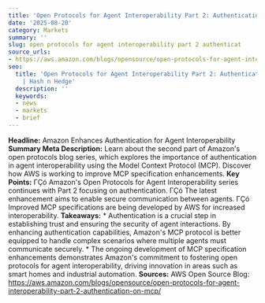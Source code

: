 ```yaml
---
title: 'Open Protocols for Agent Interoperability Part 2: Authentication on MCP'
date: '2025-08-20'
category: Markets
summary: ''
slug: open protocols for agent interoperability part 2 authenticat
source_urls:
- https://aws.amazon.com/blogs/opensource/open-protocols-for-agent-interoperability-part-2-authentication-on-mcp/
seo:
  title: 'Open Protocols for Agent Interoperability Part 2: Authentication on MCP
    | Hash n Hedge'
  description: ''
  keywords:
  - news
  - markets
  - brief
---
```


**Headline:** Amazon Enhances Authentication for Agent Interoperability  **Summary Meta Description:** Learn about the second part of Amazon's open protocols blog series, which explores the importance of authentication in agent interoperability using the Model Context Protocol (MCP). Discover how AWS is working to improve MCP specification enhancements.  **Key Points:**  ΓÇó Amazon's Open Protocols for Agent Interoperability series continues with Part 2 focusing on authentication. ΓÇó The latest enhancement aims to enable secure communication between agents. ΓÇó Improved MCP specifications are being developed by AWS for increased interoperability.  **Takeaways:**  * Authentication is a crucial step in establishing trust and ensuring the security of agent interactions. By enhancing authentication capabilities, Amazon's MCP protocol is better equipped to handle complex scenarios where multiple agents must communicate securely. * The ongoing development of MCP specification enhancements demonstrates Amazon's commitment to fostering open protocols for agent interoperability, driving innovation in areas such as smart homes and industrial automation.  **Sources:** AWS Open Source Blog: https://aws.amazon.com/blogs/opensource/open-protocols-for-agent-interoperability-part-2-authentication-on-mcp/ 
